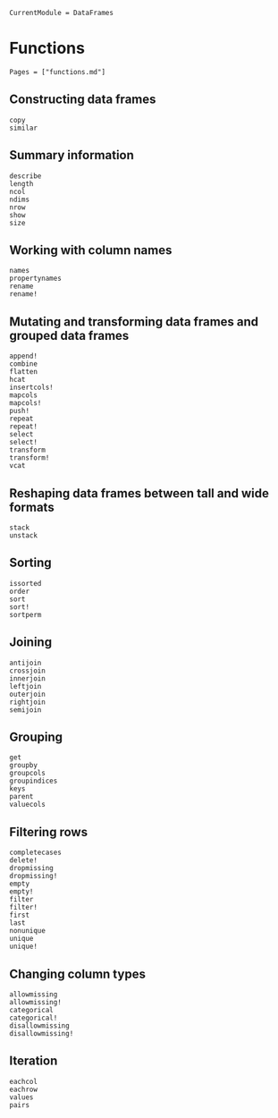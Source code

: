 ```@meta
CurrentModule = DataFrames
```

# Functions

```@index
Pages = ["functions.md"]
```

## Constructing data frames
```@docs
copy
similar
```

## Summary information
```@docs
describe
length
ncol
ndims
nrow
show
size
```

## Working with column names
```@docs
names
propertynames
rename
rename!
```

## Mutating and transforming data frames and grouped data frames
```@docs
append!
combine
flatten
hcat
insertcols!
mapcols
mapcols!
push!
repeat
repeat!
select
select!
transform
transform!
vcat
```

## Reshaping data frames between tall and wide formats
```@docs
stack
unstack
```

## Sorting
```@docs
issorted
order
sort
sort!
sortperm
```

## Joining
```@docs
antijoin
crossjoin
innerjoin
leftjoin
outerjoin
rightjoin
semijoin
```

## Grouping
```@docs
get
groupby
groupcols
groupindices
keys
parent
valuecols
```

## Filtering rows
```@docs
completecases
delete!
dropmissing
dropmissing!
empty
empty!
filter
filter!
first
last
nonunique
unique
unique!
```

## Changing column types
```@docs
allowmissing
allowmissing!
categorical
categorical!
disallowmissing
disallowmissing!
```

## Iteration
```@docs
eachcol
eachrow
values
pairs
```
